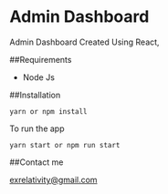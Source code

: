 # Admin Dashboard

Admin Dashboard Created Using React, 

##Requirements

- Node Js 

##Installation

```
yarn or npm install

```

To run the app

```
yarn start or npm run start

```

##Contact me  

exrelativity@gmail.com